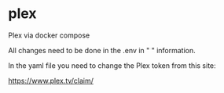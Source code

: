 # plex
Plex via docker compose

All changes need to be done in the .env in " " information.

In the yaml file you need to change the Plex token from this site:

https://www.plex.tv/claim/
